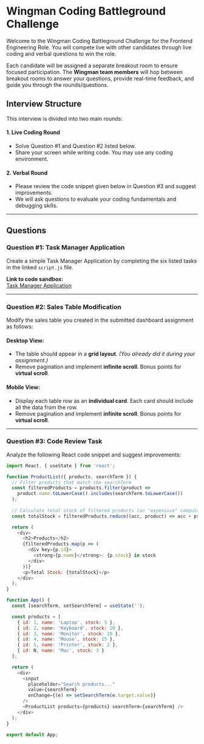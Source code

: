 # Wingman Coding Battleground Challenge

Welcome to the Wingman Coding Battleground Challenge for the Frontend Engineering Role. You will compete live with other candidates through live coding and verbal questions to win the role. 

Each candidate will be assigned a separate breakout room to ensure focused participation. The **Wingman team members** will hop between breakout rooms to answer your questions, provide real-time feedback, and guide you through the rounds/questions.

## Interview Structure

This interview is divided into two main rounds:

#### 1. Live Coding Round
- Solve Question #1 and Question #2 listed below.
- Share your screen while writing code. You may use any coding environment.

#### 2. Verbal Round
- Please review the code snippet given below in Question #3 and suggest improvements.
- We will ask questions to evaluate your coding fundamentals and debugging skills.

---

## Questions

### **Question #1: Task Manager Application**
Create a simple Task Manager Application by completing the six listed tasks in the linked `script.js` file. 

**Link to code sandbox:**  
[Task Manager Application](https://codesandbox.io/p/sandbox/task-manager-forked-s3fdqk?workspaceId=ws_ViJ1rbg6MKaud3LqCYmeHZ)

---

### **Question #2: Sales Table Modification**

Modify the sales table you created in the submitted dashboard assignment as follows:

#### Desktop View:
- The table should appear in a **grid layout**.  *(You already did it during your assignment.)*
- Remove pagination and implement **infinite scroll**. Bonus points for **virtual scroll**.

#### Mobile View:
- Display each table row as an **individual card**. Each card should include all the data from the row.
- Remove pagination and implement **infinite scroll**. Bonus points for **virtual scroll**.

---

### **Question #3: Code Review Task**

Analyze the following React code snippet and suggest improvements:

```javascript
import React, { useState } from 'react';

function ProductList({ products, searchTerm }) {
  // Filter products that match the searchTerm
  const filteredProducts = products.filter(product =>
    product.name.toLowerCase().includes(searchTerm.toLowerCase())
  );
  
  // Calculate total stock of filtered products (an "expensive" computation placeholder)
  const totalStock = filteredProducts.reduce((acc, product) => acc + product.stock, 0);

  return (
    <div>
      <h2>Products</h2>
      {filteredProducts.map(p => (
        <div key={p.id}>
          <strong>{p.name}</strong>: {p.stock} in stock
        </div>
      ))}
      <p>Total Stock: {totalStock}</p>
    </div>
  );
}

function App() {
  const [searchTerm, setSearchTerm] = useState('');

  const products = [
    { id: 1, name: 'Laptop', stock: 5 },
    { id: 2, name: 'Keyboard', stock: 20 },
    { id: 3, name: 'Monitor', stock: 10 },
    { id: 4, name: 'Mouse', stock: 15 },
    { id: 5, name: 'Printer', stock: 2 },
    { id: N, name: 'Mac', stock: 3 }
  ];

  return (
    <div>
      <input 
        placeholder="Search products..." 
        value={searchTerm} 
        onChange={(e) => setSearchTerm(e.target.value)} 
      />
      <ProductList products={products} searchTerm={searchTerm} />
    </div>
  );
}

export default App;
